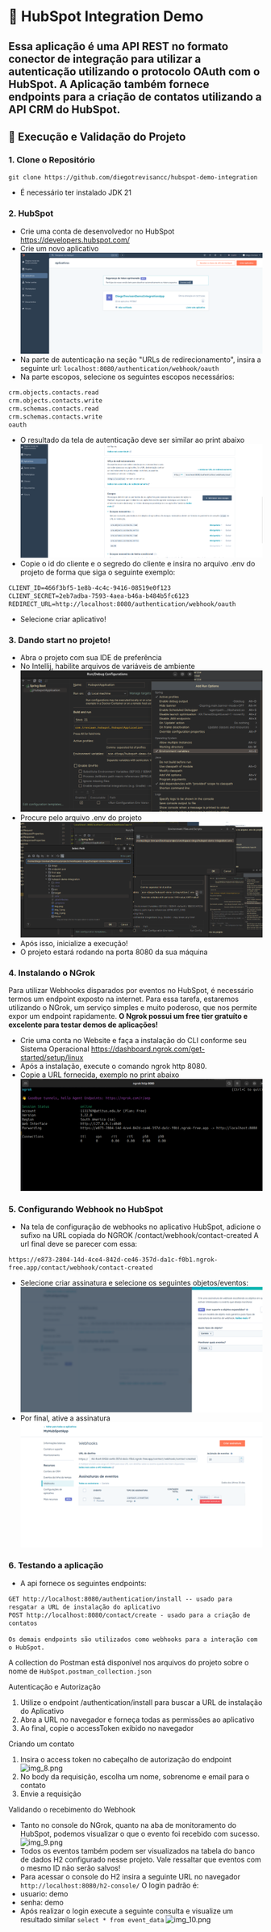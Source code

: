 # 📘 HubSpot Integration Demo

Essa aplicação é uma API REST no formato conector de integração para utilizar a autenticação utilizando
o protocolo OAuth com o HubSpot. A Aplicação também fornece endpoints para a criação de contatos utilizando
a API CRM do HubSpot.
---
## 🚀 Execução e Validação do Projeto

### 1. Clone o Repositório

```
git clone https://github.com/diegotrevisancc/hubspot-demo-integration
```
- É necessário ter instalado JDK 21

### 2. HubSpot

- Crie uma conta de desenvolvedor no HubSpot https://developers.hubspot.com/
- Crie um novo aplicativo
![img.png](img.png)
- Na parte de autenticação na seção "URLs de redirecionamento", insira a seguinte url:
``localhost:8080/authentication/webhook/oauth``
- Na parte escopos, selecione os seguintes escopos necessários:
```
crm.objects.contacts.read
crm.objects.contacts.write
crm.schemas.contacts.read
crm.schemas.contacts.write
oauth
```
- O resultado da tela de autenticação deve ser similar ao print abaixo
![img_1.png](img_1.png)
- Copie o id do cliente e o segredo do cliente e insira no arquivo .env do projeto de forma que siga o seguinte
exemplo:
```
CLIENT_ID=466f3bf5-1e8b-4c4c-9416-08519e0f123
CLIENT_SECRET=2eb7adba-7593-4aea-b46a-b484b5fc6123
REDIRECT_URL=http://localhost:8080/authentication/webhook/oauth
```
- Selecione criar aplicativo!

### 3. Dando start no projeto!
- Abra o projeto com sua IDE de preferência
- No Intellij, habilite arquivos de variáveis de ambiente
![img_2.png](img_2.png)
- Procure pelo arquivo .env do projeto
![img_3.png](img_3.png)
- Após isso, inicialize a execução!
- O projeto estará rodando na porta 8080 da sua máquina

### 4. Instalando o NGrok
Para utilizar Webhooks disparados por eventos no HubSpot, é necessário termos um endpoint
exposto na internet. Para essa tarefa, estaremos utilizando o NGrok, um serviço simples e muito poderoso,
que nos permite expor um endpoint rapidamente. <b>O Ngrok possui um free tier gratuíto e excelente
para testar demos de aplicações!</b>

- Crie uma conta no Website e faça a instalação do CLI conforme seu Sistema Operacional https://dashboard.ngrok.com/get-started/setup/linux
- Após a instalação, execute o comando ngrok http 8080.
- Copie a URL fornecida, exemplo no print abaixo
![img_4.png](img_4.png)

### 5. Configurando Webhook no HubSpot
- Na tela de configuração de webhooks no aplicativo HubSpot, adicione o sufixo na URL copiada do NGROK /contact/webhook/contact-created
A url final deve se parecer com essa:
```
https://e873-2804-14d-4ce4-842d-ce46-357d-da1c-f0b1.ngrok-free.app/contact/webhook/contact-created
```
- Selecione criar assinatura e selecione os seguintes objetos/eventos:
![img_6.png](img_6.png)
- Por final, ative a assinatura
![img_7.png](img_7.png)

### 6. Testando a aplicação
- A api fornece os seguintes endpoints:
```
GET http://localhost:8080/authentication/install -- usado para resgatar a URL de instalação do aplicativo
POST http://localhost:8080/contact/create - usado para a criação de contatos

Os demais endpoints são utilizados como webhooks para a interação com o HubSpot.
```

A collection do Postman está disponível nos arquivos do projeto sobre o nome de
```HubSpot.postman_collection.json```

Autenticação e Autorização
1. Utilize o endpoint /authentication/install para buscar a URL de instalação do Aplicativo
2. Abra a URL no navegador e forneça todas as permissões ao aplicativo
3. Ao final, copie o accessToken exibido no navegador

Criando um contato
1. Insira o access token no cabeçalho de autorização do endpoint
![img_8.png](img_8.png)
2. No body da requisição, escolha um nome, sobrenome e email para o contato
3. Envie a requisição

Validando o recebimento do Webhook
- Tanto no console do NGrok, quanto na aba de monitoramento do HubSpot, podemos visualizar o 
que o evento foi recebido com sucesso.
![img_9.png](img_9.png)
- Todos os eventos também podem ser visualizados na tabela do banco de dados H2 configurado nesse projeto.
Vale ressaltar que eventos com o mesmo ID não serão salvos!
- Para acessar o console do H2 insira a seguinte URL no navegador
```http://localhost:8080/h2-console/```
O login padrão é: 
- usuario: demo
- senha: demo
- Após realizar o login execute a seguinte consulta e visualize um resultado similar
```select * from event_data```
![img_10.png](img_10.png)
